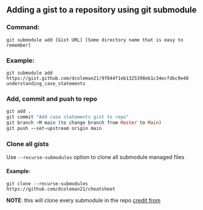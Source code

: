 ## Adding a gist to a repository using git submodule
### Command:
`git submodule add [Gist URL] [Some directory name that is easy to remember]`
### Example: 
`git submodule add https://gist.github.com/dcoleman21/9f844f1eb1325398eb1c34ecfdbc9e48 understanding_case_statements`
### Add, commit and push to repo
```ruby
git add .
git commit "Add case statements gist to repo"
git branch -M main (to change branch from Master to Main)
git push --set-upstream origin main
```
### Clone all gists
Use `--recurse-submodules` option to clone all submodule managed files
#### Example:
`git clone --recurse-submodules https://github.com/dcoleman21/cheatsheet`

**NOTE**: this will clone every submodule in the repo
[credit from](https://gist.github.com/YumaInaura/7a82df5a1dfe3bf90575191ea1ceee5a)
